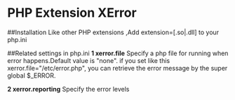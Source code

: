 PHP Extension XError
======

##Installation
Like other PHP extensions ,Add extension=[.so|.dll] to your php.ini

##Related settings in php.ini
**1 xerror.file**
   Specify a php file for running when error happens.Default value is "none".
if you set like this xerror.file="/etc/error.php", you can retrieve  the error message by the super global $_ERROR.

**2 xerror.reporting**
  Specify the error levels 




